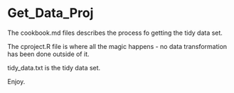 # Get_Data_Proj

The cookbook.md files describes the process fo getting the tidy data set.

The cproject.R file is where all the magic happens - no data transformation has been done outside of it.

tidy_data.txt is the tidy data set.

Enjoy.
